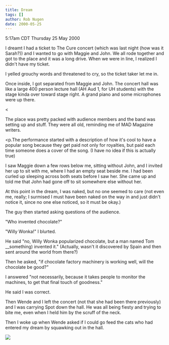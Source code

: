 ```yaml
---
title: Dream
tags: []
author: Rob Nugen
date: 2000-05-25
---
```


<title></title>
<p class=date>5:17am CDT Thursday 25 May 2000</p>

<p>I dreamt I had a ticket to The Cure concert (which was last night (how was it Sarah?)) and I wanted to go with Maggie and John.  We all rode together and got to the place and it was a long drive.  When we were in line, I realized I didn't have my ticket.

<p>I yelled grouchy words and threatened to cry, so the ticket taker let me in.

<p>Once inside, I got separated from Maggie and John.  The concert
hall was like a large 400 person lecture hall (AH Aud 1, for UH
students) with the stage kinda over toward stage right.  A grand piano
and some microphones were up there.  

<<p>The place was pretty packed with audience members and the band was
setting up and stuff.  They were all old, reminding me of MAD Magazine
writers.

<p.The performance started with a description of how it's cool to have a popular song because they get paid not only for royalties, but paid each time someone does a  cover of the song.  (I have no idea if this is actually true)

<p>I saw Maggie down a few rows below me, sitting without John, and I invited her up to sit with me, where I had an empty seat beside me.  I had been curled up sleeping across both seats before I saw her.  She came up and told me that John had gone off to sit somewhere else without her.

<p>At this point in the dream, I was naked, but no one seemed to care
(not even me, really; I surmised I must have been naked on the way in
and just didn't notice it, since no one else noticed, so it must be
okay.)

<p>The guy then started asking questions of the audience.

<p>"Who invented chocolate?"

<p>"Willy Wonka!"  I blurted.

<p>He said "no, Willy Wonka popularized chocolate, but a man named Tom
__something) invented it."  (Actually, wasn't it discovered by Spain
and then sent around the world from there?)

<p>Then he asked, "if chocolate factory machinery is working well, will the chocolate be good?"

<p>I answered "not necessarily, because it takes people to monitor the
machines, to get that final touch of goodness."

<p>He said I was correct.

<p>Then Wende and I left the concert (not that she had been there
previously) and I was carrying Spot down the hall.  He was all being
fiesty and trying to bite me, even when I held him by the scruff of the
neck.

<p>Then I woke up when Wende asked if I could go feed the cats who had
entered my dream by squawking out in the hall.

<p><img src='/images/rob/wL-ROB.gif'>
